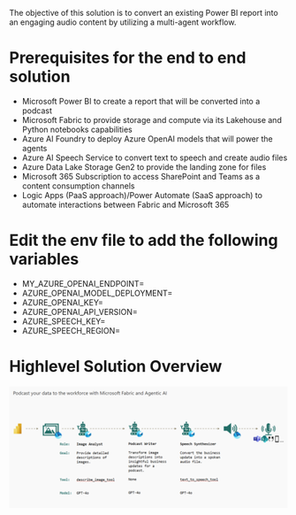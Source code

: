 The objective of this solution is to convert an existing Power BI report into an engaging audio content by utilizing a multi-agent workflow.

# Prerequisites for the end to end solution
- Microsoft Power BI to create a report that will be converted into a podcast
- Microsoft Fabric to provide storage and compute via its Lakehouse and Python notebooks capabilities
- Azure AI Foundry to deploy Azure OpenAI models that will power the agents
- Azure AI Speech Service to convert text to speech and create audio files
- Azure Data Lake Storage Gen2 to provide the landing zone for files
- Microsoft 365 Subscription to access SharePoint and Teams as a content consumption channels
- Logic Apps (PaaS approach)/Power Automate (SaaS approach) to automate interactions between Fabric and Microsoft 365

# Edit the env file to add the following variables
- MY_AZURE_OPENAI_ENDPOINT= <insert your azure openai endpoint>
- AZURE_OPENAI_MODEL_DEPLOYMENT= <insert you azure openai model deployment name>
- AZURE_OPENAI_KEY=<insert your azure openai key>
- AZURE_OPENAI_API_VERSION=<inset your azure openai api version>
- AZURE_SPEECH_KEY=<insert your azure speech key>
- AZURE_SPEECH_REGION=<insert your azure speech region> 

# Highlevel Solution Overview
![alt text](image.png)